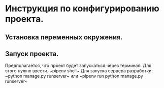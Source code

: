 # Инструкция по конфигурированию проекта.
## Установка переменных окружения.


## Запуск проекта.
Предполагается, что проект будет запускаться через терминал. Для этого нужно ввести.
~pipenv shell~
Для запуска сервера разработки:
~python manage.py runserver~
или
~pipenv run python manage.py runserver~
